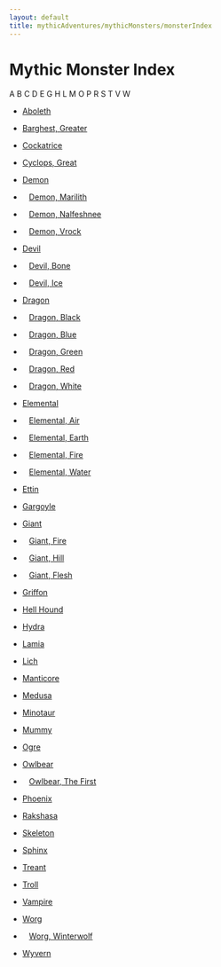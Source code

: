 ```yaml
---
layout: default
title: mythicAdventures/mythicMonsters/monsterIndex
---
```

# Mythic Monster Index

A B C D E G H L M O P R S T V W

- [Aboleth](mythicAdventures/mythicMonsters/aboleth)

- [Barghest, Greater](mythicAdventures/mythicMonsters/barghest)

- [Cockatrice](mythicAdventures/mythicMonsters/cockatrice)
- [Cyclops, Great](mythicAdventures/mythicMonsters/cyclops)

- [Demon](mythicAdventures/mythicMonsters/demons)
-    [Demon, Marilith](mythicAdventures/mythicMonsters/demons#_demon-marilith)
-    [Demon, Nalfeshnee](mythicAdventures/mythicMonsters/demons#_demon-nalfeshnee)
-    [Demon, Vrock](mythicAdventures/mythicMonsters/demons#_demon-vrock)
- [Devil](mythicAdventures/mythicMonsters/devils)
-    [Devil, Bone](mythicAdventures/mythicMonsters/devils#_devil-bone)
-    [Devil, Ice](mythicAdventures/mythicMonsters/devils#_devil-ice)
- [Dragon](mythicAdventures/mythicMonsters/dragons)
-    [Dragon, Black](mythicAdventures/mythicMonsters/dragons#_dragon-black)
-    [Dragon, Blue](mythicAdventures/mythicMonsters/dragons#_dragon-blue)
-    [Dragon, Green](mythicAdventures/mythicMonsters/dragons#_dragon-green)
-    [Dragon, Red](mythicAdventures/mythicMonsters/dragons#_dragon-red)
-    [Dragon, White](mythicAdventures/mythicMonsters/dragons#_dragon-white)

- [Elemental](mythicAdventures/mythicMonsters/elementals)
-    [Elemental, Air](mythicAdventures/mythicMonsters/elementals#_elemental-air)
-    [Elemental, Earth](mythicAdventures/mythicMonsters/elementals#_elemental-earth)
-    [Elemental, Fire](mythicAdventures/mythicMonsters/elementals#_elemental-fire)
-    [Elemental, Water](mythicAdventures/mythicMonsters/elementals#_elemental-water)
- [Ettin](mythicAdventures/mythicMonsters/ettin)

- [Gargoyle](mythicAdventures/mythicMonsters/gargoyle)
- [Giant](mythicAdventures/mythicMonsters/giants)
-    [Giant, Fire](mythicAdventures/mythicMonsters/giants#_giant-fire)
-    [Giant, Hill](mythicAdventures/mythicMonsters/giants#_giant-hill)
-    [Giant, Flesh](mythicAdventures/mythicMonsters/giants#_giant-flesh)
- [Griffon](mythicAdventures/mythicMonsters/griffon)

- [Hell Hound](mythicAdventures/mythicMonsters/hellHound)
- [Hydra](mythicAdventures/mythicMonsters/hydra)

- [Lamia](mythicAdventures/mythicMonsters/lamia)
- [Lich](mythicAdventures/mythicMonsters/lich)

- [Manticore](mythicAdventures/mythicMonsters/manticore)
- [Medusa](mythicAdventures/mythicMonsters/medusa)
- [Minotaur](mythicAdventures/mythicMonsters/minotaur)
- [Mummy](mythicAdventures/mythicMonsters/mummy)

- [Ogre](mythicAdventures/mythicMonsters/ogre)
- [Owlbear](mythicAdventures/mythicMonsters/owlbear)
-    [Owlbear, The First](mythicAdventures/mythicMonsters/owlbear#_owlbear-the-first)

- [Phoenix](mythicAdventures/mythicMonsters/phoenix)

- [Rakshasa](mythicAdventures/mythicMonsters/rakshasa)

- [Skeleton](mythicAdventures/mythicMonsters/skeleton)
- [Sphinx](mythicAdventures/mythicMonsters/sphinx)

- [Treant](mythicAdventures/mythicMonsters/treant)
- [Troll](mythicAdventures/mythicMonsters/troll)

- [Vampire](mythicAdventures/mythicMonsters/vampire)

- [Worg](mythicAdventures/mythicMonsters/worg)
-    [Worg, Winterwolf](mythicAdventures/mythicMonsters/worg#_worg-winterwolf)
- [Wyvern](mythicAdventures/mythicMonsters/wyvern)

